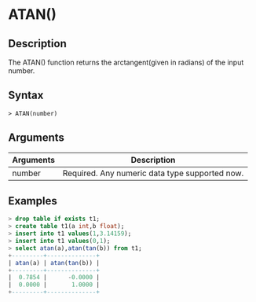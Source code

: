 # **ATAN()**

## **Description**

The ATAN() function returns the arctangent(given in radians) of the input number.

## **Syntax**

```
> ATAN(number)
```

## **Arguments**

|  Arguments   | Description  |
|  ----  | ----  |
| number | Required. Any numeric data type supported now. |

## **Examples**

```sql
> drop table if exists t1;
> create table t1(a int,b float);
> insert into t1 values(1,3.14159);
> insert into t1 values(0,1);
> select atan(a),atan(tan(b)) from t1;
+---------+--------------+
| atan(a) | atan(tan(b)) |
+---------+--------------+
|  0.7854 |      -0.0000 |
|  0.0000 |       1.0000 |
+---------+--------------+

```
